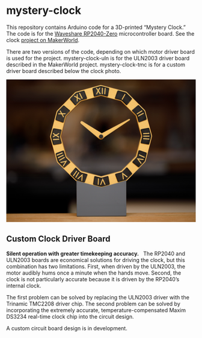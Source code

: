 # mystery-clock

This repository contains Arduino code for a 3D-printed “Mystery Clock.”  The code is for the [Waveshare RP2040-Zero](https://www.waveshare.com/rp2040-zero.htm) microcontroller board.  See the clock [project on MakerWorld](https://makerworld.com/en/models/764838).

There are two versions of the code, depending on which motor driver board is used for the project.  mystery-clock-uln is for the ULN2003 driver board described in the MakerWorld project.  mystery-clock-tmc is for a custom driver board described below the clock photo.

![Mystery Clock](media/_MG_2646_6MP.jpg)

## Custom Clock Driver Board
**Silent operation with greater timekeeping accuracy.**&nbsp;&nbsp;
The RP2040 and ULN2003 boards are economical solutions for driving the clock, but this combination has two limitations.  First, when driven by the ULN2003, the motor audibly hums once a minute when the hands move.  Second, the clock is not particularly accurate because it is driven by the RP2040’s internal clock.

The first problem can be solved by replacing the ULN2003 driver with the Trinamic TMC2208 driver chip.  The second problem can be solved by incorporating the extremely accurate, temperature-compensated Maxim DS3234 real-time clock chip into the circuit design.

A custom circuit board design is in development.
